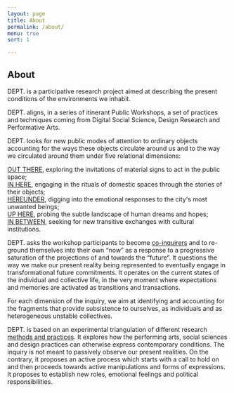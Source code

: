 ```yaml
---
layout: page
title: About
permalink: /about/
menu: true
sort: 1

---
```

<h2>About</h2>

<span class="dept">DEPT.</span> is a participative research project aimed at describing the present conditions of the environments we inhabit.

<span class="dept">DEPT.</span> aligns, in a series of itinerant Public Workshops, a set of practices and techniques coming from Digital Social Science, Design Research and Performative Arts.  

<span class="dept">DEPT.</span> looks for new public modes of attention to ordinary objects accounting for the ways these objects circulate around us and to the way we circulated around them under five relational dimensions:

<div class="ml-5">
<p>
<a href="/workshops/out-there">OUT THERE</a>, exploring the invitations of material signs to act in the public space;<br>
<a href="/workshops/in-there">IN HERE</a>, engaging in the rituals of domestic spaces through the stories of their objects;<br>
<a href="/workshops/hereunder">HEREUNDER</a>, digging into the emotional responses to the city's most unwanted beings;<br>
<a href="/workshops/up-here">UP HERE</a>, probing the subtle landscape of human dreams and hopes;<br>
<a href="/workshops/in-between">IN BETWEEN</a>, seeking for new transitive exchanges with cultural institutions.<br>
</p>
</div>

<span class="dept">DEPT.</span> asks the workshop participants to become [co-inquirers](/become-a-co-inquirer/) and to re-ground themselves into their own “now” as a response to a progressive saturation of the projections of and towards the “future”. It questions the way we make our present reality being represented to eventually engage in transformational future commitments. It operates on the current states of the individual and collective life, in the very moment where expectations and memories are activated as transitions and transactions.

For each dimension of the inquiry, we aim at identifying and accounting for the fragments that provide subsistence to ourselves, as individuals and as heterogeneous unstable collectives.

<span class="dept">DEPT.</span>  is based on an experimental triangulation of different research [methods and practices](/methods-techniques/). It explores how the performing arts, social sciences and design practices can otherwise express contemporary conditions. The inquiry is not meant to passively observe our present realities. On the contrary, it proposes an active process which starts with a call to hold on and then proceeds towards active manipulations and forms of expressions. It proposes to establish new roles, emotional feelings and political responsibilities.
